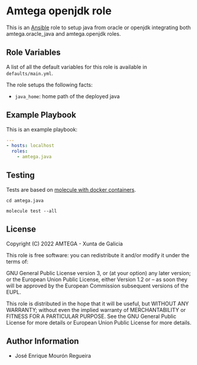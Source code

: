 # Amtega openjdk role

This is an [Ansible](http://www.ansible.com) role to setup java from oracle or openjdk integrating both amtega.oracle_java and amtega.openjdk roles.

## Role Variables

A list of all the default variables for this role is available in `defaults/main.yml`.

The role setups the following facts:

- `java_home`: home path of the deployed java

## Example Playbook

This is an example playbook:

``` yaml
---
- hosts: localhost
  roles:  
    - amtega.java
```

## Testing

Tests are based on [molecule with docker containers](https://molecule.readthedocs.io/en/latest/installation.html).

```shell
cd amtega.java

molecule test --all
```

## License

Copyright (C) 2022 AMTEGA - Xunta de Galicia

This role is free software: you can redistribute it and/or modify it under the terms of:

GNU General Public License version 3, or (at your option) any later version; or the European Union Public License, either Version 1.2 or – as soon they will be approved by the European Commission ­subsequent versions of the EUPL.

This role is distributed in the hope that it will be useful, but WITHOUT ANY WARRANTY; without even the implied warranty of MERCHANTABILITY or FITNESS FOR A PARTICULAR PURPOSE.  See the GNU General Public License for more details or European Union Public License for more details.

## Author Information

- José Enrique Mourón Regueira
